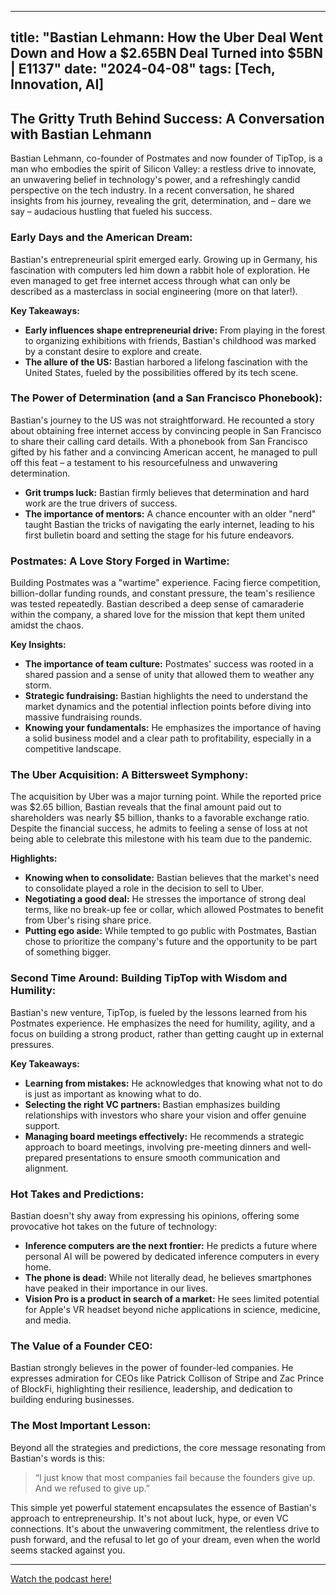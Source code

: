 
---
title: "Bastian Lehmann: How the Uber Deal Went Down and How a $2.65BN Deal Turned into $5BN | E1137"
date: "2024-04-08"
tags: [Tech, Innovation, AI]
---

## The Gritty Truth Behind Success: A Conversation with Bastian Lehmann

Bastian Lehmann, co-founder of Postmates and now founder of TipTop, is a man who embodies the spirit of Silicon Valley: a restless drive to innovate, an unwavering belief in technology's power, and a refreshingly candid perspective on the tech industry. In a recent conversation, he shared insights from his journey, revealing the grit, determination, and – dare we say – audacious hustling that fueled his success.

### Early Days and the American Dream:

Bastian's entrepreneurial spirit emerged early. Growing up in Germany, his fascination with computers led him down a rabbit hole of exploration. He even managed to get free internet access through what can only be described as a masterclass in social engineering (more on that later!). 

**Key Takeaways:**

* **Early influences shape entrepreneurial drive:**  From playing in the forest to organizing exhibitions with friends, Bastian's childhood was marked by a constant desire to explore and create.
* **The allure of the US:**  Bastian harbored a lifelong fascination with the United States, fueled by the possibilities offered by its tech scene.

### The Power of Determination (and a San Francisco Phonebook):

Bastian's journey to the US was not straightforward. He recounted a story about obtaining free internet access by convincing people in San Francisco to share their calling card details.  With a phonebook from San Francisco gifted by his father and a convincing American accent, he managed to pull off this feat – a testament to his resourcefulness and unwavering determination. 

* **Grit trumps luck:**  Bastian firmly believes that determination and hard work are the true drivers of success.  
* **The importance of mentors:**  A chance encounter with an older "nerd" taught Bastian the tricks of navigating the early internet, leading to his first bulletin board and setting the stage for his future endeavors.

### Postmates: A Love Story Forged in Wartime:

Building Postmates was a "wartime" experience. Facing fierce competition, billion-dollar funding rounds, and constant pressure, the team's resilience was tested repeatedly. Bastian described a deep sense of camaraderie within the company, a shared love for the mission that kept them united amidst the chaos.

**Key Insights:**

* **The importance of team culture:**  Postmates' success was rooted in a shared passion and a sense of unity that allowed them to weather any storm.
* **Strategic fundraising:** Bastian highlights the need to understand the market dynamics and the potential inflection points before diving into massive fundraising rounds.
* **Knowing your fundamentals:**  He emphasizes the importance of having a solid business model and a clear path to profitability, especially in a competitive landscape.

### The Uber Acquisition: A Bittersweet Symphony:

The acquisition by Uber was a major turning point. While the reported price was $2.65 billion, Bastian reveals that the final amount paid out to shareholders was nearly $5 billion, thanks to a favorable exchange ratio. Despite the financial success, he admits to feeling a sense of loss at not being able to celebrate this milestone with his team due to the pandemic.

**Highlights:**

* **Knowing when to consolidate:**  Bastian believes that the market's need to consolidate played a role in the decision to sell to Uber.
* **Negotiating a good deal:** He stresses the importance of strong deal terms, like no break-up fee or collar, which allowed Postmates to benefit from Uber's rising share price.
* **Putting ego aside:** While tempted to go public with Postmates, Bastian chose to prioritize the company's future and the opportunity to be part of something bigger.

### Second Time Around:  Building TipTop with Wisdom and Humility:

Bastian's new venture, TipTop, is fueled by the lessons learned from his Postmates experience. He emphasizes the need for humility, agility, and a focus on building a strong product, rather than getting caught up in external pressures.  

**Key Takeaways:**

* **Learning from mistakes:**  He acknowledges that knowing what not to do is just as important as knowing what to do.
* **Selecting the right VC partners:** Bastian emphasizes building relationships with investors who share your vision and offer genuine support.
* **Managing board meetings effectively:**  He recommends a strategic approach to board meetings, involving pre-meeting dinners and well-prepared presentations to ensure smooth communication and alignment.

### Hot Takes and Predictions:

Bastian doesn't shy away from expressing his opinions, offering some provocative hot takes on the future of technology:

* **Inference computers are the next frontier:**  He predicts a future where personal AI will be powered by dedicated inference computers in every home.
* **The phone is dead:**  While not literally dead, he believes smartphones have peaked in their importance in our lives.
* **Vision Pro is a product in search of a market:**  He sees limited potential for Apple's VR headset beyond niche applications in science, medicine, and media.

### The Value of a Founder CEO:

Bastian strongly believes in the power of founder-led companies. He expresses admiration for CEOs like Patrick Collison of Stripe and Zac Prince of BlockFi, highlighting their resilience, leadership, and dedication to building enduring businesses.

### The Most Important Lesson: 

Beyond all the strategies and predictions, the core message resonating from Bastian's words is this:

> “I just know that most companies fail because the founders give up. And we refused to give up.”

This simple yet powerful statement encapsulates the essence of Bastian's approach to entrepreneurship. It's not about luck, hype, or even VC connections.  It's about the unwavering commitment, the relentless drive to push forward, and the refusal to let go of your dream, even when the world seems stacked against you.

---
        




<a href="https://youtube.com/watch?v=k6KUiq8VJkw" target="_blank">Watch the podcast here!</a>
